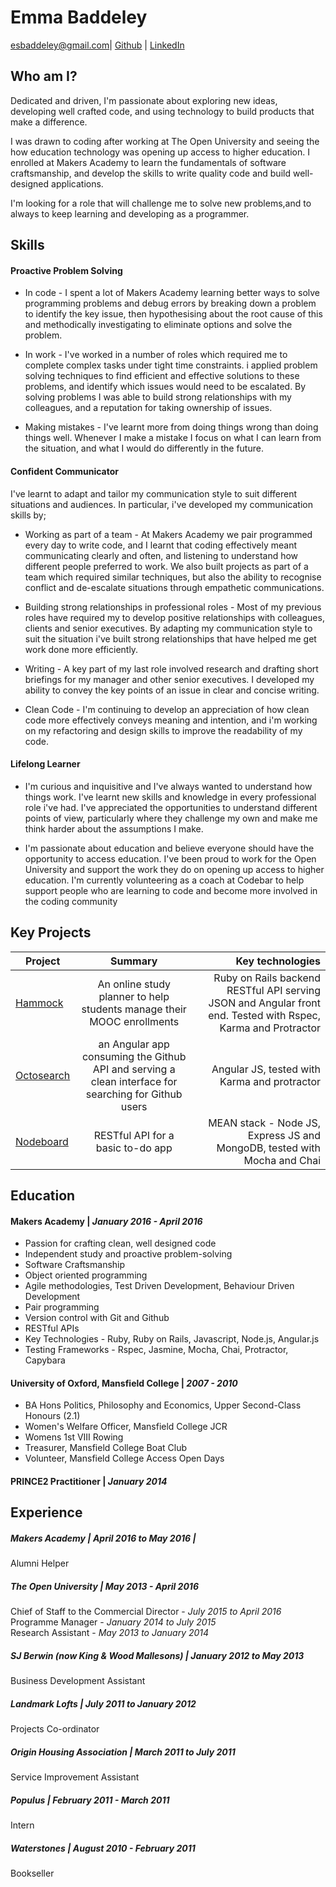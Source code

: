 # Emma Baddeley

esbaddeley@gmail.com| [Github](https://github.com/esbaddeley) | [LinkedIn](https://uk.linkedin.com/pub/emma-baddeley/22/26a/139)
## Who am I?

Dedicated and driven, I'm passionate about exploring new ideas, developing well crafted code, and using technology to build products that make a difference.

I was drawn to coding after working at The Open University and seeing the how education technology was opening up access to higher education. I enrolled at Makers Academy to learn the fundamentals of software craftsmanship, and develop the skills to write quality code and build well-designed applications.

I'm looking for a role that will challenge me to solve new problems,and to always to keep learning and developing as a programmer.


## Skills

####  Proactive Problem Solving

- In code - I spent a lot of Makers Academy learning better ways to solve programming problems and debug errors by breaking down a problem to identify the key issue, then hypothesising about the root cause of this and methodically investigating to eliminate options and solve the problem.

- In work - I've worked in a number of roles which required me to complete complex tasks under tight time constraints. i applied problem solving techniques to find efficient and effective solutions to these problems, and identify which issues would need to be escalated. By solving problems I was able to build strong relationships with my colleagues, and a reputation for taking ownership of issues.

- Making mistakes - I've learnt more from doing things wrong than doing things well. Whenever I make a mistake I focus on what I can learn from the situation, and what I would do differently in the future.


#### Confident Communicator

I've learnt to adapt and tailor my communication style to suit different situations and audiences. In particular, i've developed my communication skills by;

- Working as part of a team - At Makers Academy we pair programmed every day to write code, and I learnt that coding effectively meant communicating clearly and often, and listening to understand how different people preferred to work. We also built projects as part of a team which required similar techniques, but also the ability to recognise conflict and de-escalate situations through empathetic communications.

- Building strong relationships in professional roles - Most of my previous roles have required my to develop positive relationships with colleagues, clients and senior executives. By adapting my communication style to suit the situation i've built strong relationships that have helped me get work done more efficiently.

- Writing - A key part of my last role involved research and drafting short briefings for my manager and other senior executives. I developed my ability to convey the key points of an issue in clear and concise writing.

- Clean Code - I'm continuing to develop an appreciation of how clean code more effectively conveys meaning and intention, and i'm working on my refactoring and design skills to improve the readability of my code.


#### Lifelong Learner

- I'm curious and inquisitive and I've always wanted to understand how things work. I've learnt new skills and knowledge in every professional role i've had. I've appreciated the opportunities to understand different points of view, particularly where they challenge my own and make me think harder about the assumptions I make.

- I'm passionate about education and believe everyone should have the opportunity to access education. I've been proud to work for the Open University and support the work they do on opening up access to higher education. I'm currently volunteering as a coach at Codebar to help support people who are learning to code and become more involved in the coding community

## Key Projects


| Project        | Summary          | Key technologies |
| ------------- |:-------------:| -----:|
| [Hammock](https://github.com/esbaddeley/hammockapp)      | An online study planner to help students manage their MOOC enrollments | Ruby on Rails backend RESTful API serving JSON and Angular front end. Tested with Rspec, Karma and Protractor |
| [Octosearch](https://github.com/esbaddeley/octo-search)      | an Angular app consuming the Github API and serving a clean interface for searching for Github users       |   Angular JS, tested with Karma and protractor |
| [Nodeboard](https://github.com/esbaddeley/nodeboard) | RESTful API for a basic to-do app | MEAN stack - Node JS, Express JS and MongoDB, tested with Mocha and Chai |


## Education

#### Makers Academy | *January 2016 - April 2016*

- Passion for crafting clean, well designed code
- Independent study and proactive problem-solving
- Software Craftsmanship
- Object­ oriented programming
- Agile methodologies, Test Driven Development, Behaviour Driven Development
- Pair programming
- Version control with Git and Github
- RESTful APIs
- Key Technologies - Ruby, Ruby on Rails, Javascript, Node.js, Angular.js
- Testing Frameworks - Rspec, Jasmine, Mocha, Chai, Protractor, Capybara

#### University of Oxford, Mansfield College | *2007 - 2010*


- BA Hons Politics, Philosophy and Economics, Upper Second-Class Honours (2.1)
- Women's Welfare Officer, Mansfield College JCR
- Womens 1st VIII Rowing
- Treasurer, Mansfield College Boat Club
- Volunteer, Mansfield College Access Open Days

#### PRINCE2 Practitioner |  *January 2014*

## Experience

##### Makers Academy | *April 2016 to May 2016* | <br>
Alumni Helper

##### The Open University | *May 2013 - April 2016* <br>
Chief of Staff to the Commercial Director - *July 2015 to April 2016* <br>
Programme Manager - *January 2014 to July 2015* <br>
Research Assistant - *May 2013 to January 2014*

##### SJ Berwin (now King & Wood Mallesons) | *January 2012 to May 2013* <br>
Business Development Assistant

##### Landmark Lofts | *July 2011 to January 2012* <br>
Projects Co-ordinator

##### Origin Housing Association | *March 2011 to July 2011* <br>
Service Improvement Assistant

##### Populus | *February 2011 - March 2011* <br>
Intern

##### Waterstones | *August 2010 - February 2011* <br>      
Bookseller
